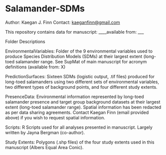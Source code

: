 # Salamander-SDMs
Author: Kaegan J. Finn
Contact: kaeganfinn@gmail.com

This repository contains data for manuscript: ____available from: ___

Folder Descriptions

EnvironmentalVariables: Folder of the 9 environmental variables used to produce Species Distribution Models (SDMs) at their largest extent (long-toed salamander range. See SupMat of main manuscript for acronym definitions (available from: X) 

PredictionSurfaces: Sixteen SDMs (logistic output, .tif files) produced for long-toed salamanders using two different sets of environmental variables, two different types of background points, and four different study extents. 

PresenceData: Environmental information represented by long-toed salamander presence and target group background datasets at their largest extent (long-toed salamander range).  Spatial information has been redacted as per data sharing agreements. Contact Kaegan Finn (email provided above) if you wish to request spatial information.

Scripts: R Scripts used for all analyses presented in manuscript. Largely written by Jayna Bergman (co-author). 

Study Extents: Polygons (.shp files) of the four study extents used in this manuscript (Albers Equal Area Conic).





